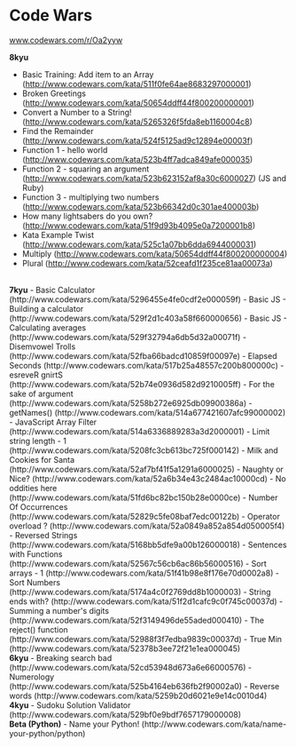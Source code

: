 Code Wars
=================================
www.codewars.com/r/Oa2yyw

<b>8kyu </b>
- Basic Training: Add item to an Array (http://www.codewars.com/kata/511f0fe64ae8683297000001)
- Broken Greetings (http://www.codewars.com/kata/50654ddff44f800200000001)
- Convert a Number to a String! (http://www.codewars.com/kata/5265326f5fda8eb1160004c8)
- Find the Remainder (http://www.codewars.com/kata/524f5125ad9c12894e00003f)
- Function 1 - hello world (http://www.codewars.com/kata/523b4ff7adca849afe000035)
- Function 2 - squaring an argument (http://www.codewars.com/kata/523b623152af8a30c6000027) (JS and Ruby)
- Function 3 - multiplying two numbers (http://www.codewars.com/kata/523b66342d0c301ae400003b)
- How many lightsabers do you own? (http://www.codewars.com/kata/51f9d93b4095e0a7200001b8)
- Kata Example Twist (http://www.codewars.com/kata/525c1a07bb6dda6944000031)
- Multiply (http://www.codewars.com/kata/50654ddff44f800200000004)
- Plural (http://www.codewars.com/kata/52ceafd1f235ce81aa00073a)

<br>
<b>7kyu</b>
- Basic Calculator (http://www.codewars.com/kata/5296455e4fe0cdf2e000059f)
- Basic JS - Building a calculator (http://www.codewars.com/kata/529f2d1c403a58f660000656)
- Basic JS - Calculating averages (http://www.codewars.com/kata/529f32794a6db5d32a00071f)
- Disemvowel Trolls (http://www.codewars.com/kata/52fba66badcd10859f00097e)
- Elapsed Seconds (http://www.codewars.com/kata/517b25a48557c200b800000c)
- esreveR gnirtS (http://www.codewars.com/kata/52b74e0936d582d9210005ff)
- For the sake of argument (http://www.codewars.com/kata/5258b272e6925db09900386a)
- getNames() (http://www.codewars.com/kata/514a677421607afc99000002)
- JavaScript Array Filter (http://www.codewars.com/kata/514a6336889283a3d2000001)
- Limit string length - 1 (http://www.codewars.com/kata/5208fc3cb613bc725f000142)
- Milk and Cookies for Santa (http://www.codewars.com/kata/52af7bf41f5a1291a6000025)
- Naughty or Nice? (http://www.codewars.com/kata/52a6b34e43c2484ac10000cd)
- No oddities here (http://www.codewars.com/kata/51fd6bc82bc150b28e0000ce)
- Number Of Occurrences (http://www.codewars.com/kata/52829c5fe08baf7edc00122b)
- Operator overload ? (http://www.codewars.com/kata/52a0849a852a854d050005f4)
- Reversed Strings (http://www.codewars.com/kata/5168bb5dfe9a00b126000018)
- Sentences with Functions (http://www.codewars.com/kata/52567c56cb6ac86b56000516)
- Sort arrays - 1 (http://www.codewars.com/kata/51f41b98e8f176e70d0002a8)
- Sort Numbers (http://www.codewars.com/kata/5174a4c0f2769dd8b1000003)
- String ends with? (http://www.codewars.com/kata/51f2d1cafc9c0f745c00037d)
- Summing a number's digits (http://www.codewars.com/kata/52f3149496de55aded000410)
- The reject() function (http://www.codewars.com/kata/52988f3f7edba9839c00037d)
- True Min (http://www.codewars.com/kata/52378b3ee72f21e1ea000045)

<br>
<b>6kyu</b>
- Breaking search bad (http://www.codewars.com/kata/52cd53948d673a6e66000576)
- Numerology (http://www.codewars.com/kata/525b4164eb636fb2f90002a0)
- Reverse words (http://www.codewars.com/kata/5259b20d6021e9e14c0010d4)

<br>
<b>4kyu</b>
- Sudoku Solution Validator (http://www.codewars.com/kata/529bf0e9bdf7657179000008)

<br>
<b>Beta (Python)</b>
- Name your Python! (http://www.codewars.com/kata/name-your-python/python)
